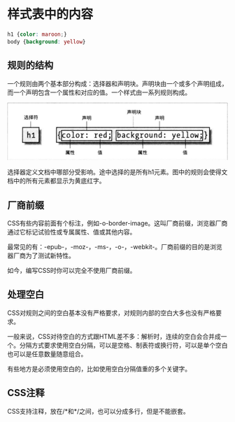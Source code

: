 # 样式表中的内容
```CSS
h1 {color: maroon;}
body {background: yellow}
```

## 规则的结构
一个规则由两个基本部分构成：选择器和声明块。声明块由一个或多个声明组成，而一个声明包含一个属性和对应的值。一个样式由一系列规则构成。

![](规则的结构.png)

选择器定义文档中哪部分受影响。途中选择的是所有h1元素。图中的规则会使得文档中的所有元素都显示为黄底红字。

## 厂商前缀
CSS有些内容前面有个标注，例如-o-border-image。这叫厂商前缀，浏览器厂商通过它标记试验性或专属属性、值或其他内容。

最常见的有：-epub-，-moz-，-ms-，-o-，-webkit-。厂商前缀的目的是浏览器厂商为了测试新特性。

如今，编写CSS时你可以完全不使用厂商前缀。

## 处理空白
CSS对规则之间的空白基本没有严格要求，对规则内部的空白大多也没有严格要求。

一般来说，CSS对待空白的方式跟HTML差不多：解析时，连续的空白会合并成一个。分隔方式要求使用空白分隔，可以是空格、制表符或换行符，可以是单个空白也可以是任意数量随意组合。

有些地方是必须使用空白的，比如使用空白分隔值重的多个关键字。

## CSS注释
CSS支持注释，放在/\*和*/之间，也可以分成多行，但是不能嵌套。

